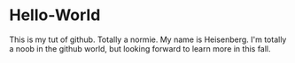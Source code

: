 # Hello-World
This is my tut of github. Totally a normie.
My name is Heisenberg.
I'm totally a noob in the github world, but looking forward to learn more in this fall.
